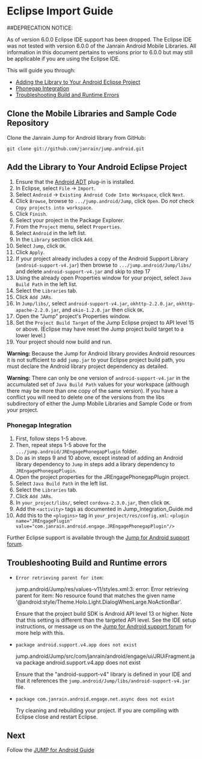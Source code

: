 # Eclipse Import Guide

##DEPRECATION NOTICE:  

As of version 6.0.0 Eclipse IDE support has been dropped.  The Eclipse IDE was not tested with version 6.0.0 of the Janrain Android Mobile Libraries.  All information in this document pertains to versions prior to 6.0.0 but may still be applicable if you are using the Eclipse IDE.

This will guide you through:

* [Adding the Library to Your Android Eclipse Project](#add-the-library-to-your-android-eclipse-project)
* [Phonegap Integration](#phonegap-integration)
* [Troubleshooting Build and Runtime Errors](#troubleshooting-build-and-runtime-errors)

## Clone the Mobile Libraries and Sample Code Repository

Clone the Janrain Jump for Android library from GitHub:

    git clone git://github.com/janrain/jump.android.git

## Add the Library to Your Android Eclipse Project

1. Ensure that the [Android ADT](http://developer.android.com/sdk/eclipse-adt.html#installing) plug-in is
   installed.
2. In Eclipse, select `File` -> `Import`.
3. Select `Android` -> `Existing Android Code Into Workspace`, click `Next`.
4. Click `Browse`, browse to `.../jump.android/Jump`, click `Open`.
   Do *not* check `Copy projects into workspace`.
5. Click `Finish`.
6. Select your project in the Package Explorer.
7. From the `Project` menu, select `Properties`.
8. Select `Android` in the left list.
9. In the `Library` section click `Add`.
10. Select `Jump`, click `OK`.
11. Click `Apply`.
12. If your project already includes a copy of the Android Support Library (`android-support-v4.jar`)
    then browse to `.../jump.android/Jump/libs/` and delete `android-support-v4.jar` and skip to step 17
13. Using the already open Properties window for your project, select `Java Build Path` in the left list.
14. Select the `Libraries` tab.
15. Click `Add JARs`.
16. In `Jump/libs/`, select `android-support-v4.jar`, `okhttp-2.2.0.jar`, `okhttp-apache-2.2.0.jar`,
    and `okio-1.2.0.jar` then click `OK`.
17. Open the "Jump" project's Properties window.
17. Set the `Project Build Target` of the Jump Eclipse project to API level 15 or above. (Eclipse may have
    reset the Jump project build target to a lower level.)
18. Your project should now build and run.

**Warning:** Because the Jump for Android library provides Android resources it is not sufficient to add
`jump.jar` to your Eclipse project build path, you must declare the Android library project dependency
as detailed.

**Warning:** There can only be one version of `android-support-v4.jar` in the accumulated set of `Java Build
Path` values for your workspace (although there may be more than one copy of the same version). If you have
a conflict you will need to delete one of the versions from the libs subdirectory of either the Jump Mobile Libraries and Sample Code or
from your project.

### Phonegap Integration

1.  First, follow steps 1-5 above.
2.  Then, repeat steps 1-5 above for the `.../jump.android/JREngagePhonegapPlugin` folder.
3.  Do as in steps 9 and 10 above, except instead of adding an Android library dependency to `Jump` in steps
    add a library dependency to `JREngagePhonegapPlugin`.
4.  Open the project properties for the JREngagePhonegapPlugin project.
5.  Select `Java Build Path` in the left list.
6.  Select the `Libraries` tab.
7.  Click `Add JARs`.
8.  In `your_project/libs/`, select `cordova-2.3.0.jar`, then click `OK`.
9.  Add the `<activity>` tags as documented in Jump_Integration_Guide.md
10. Add this to the `<plugins>` tag in `your_project/res/config.xml`:
    `<plugin name="JREngagePlugin" value="com.janrain.android.engage.JREngagePhonegapPlugin"/>`

Further Eclipse support is available through the
[Jump for Android support forum](https://support.janrain.com/forums/20122381-android-library-q-a).

## Troubleshooting Build and Runtime errors

* `Error retrieving parent for item`:

    jump.android/Jump/res/values-v11/styles.xml:3: error: Error retrieving parent for item: No
    resource found that matches the given name '@android:style/Theme.Holo.Light.DialogWhenLarge.NoActionBar'.

   Ensure that the project build SDK is Android API level 13 or higher. Note that this setting is different
   than the targeted API level. See the IDE setup instructions, or message us on the
   [Jump for Android support forum](https://support.janrain.com/forums/20122381-android-library-q-a) for
   more help with this.

* `package android.support.v4.app does not exist`

    jump.android/Jump/src/com/janrain/android/engage/ui/JRUiFragment.java
    package android.support.v4.app does not exist

   Ensure that the "android-support-v4" library is defined in your IDE and that it references the
   `jump.android/Jump/libs/android-support-v4.jar` file.

* `package com.janrain.android.engage.net.async does not exist`

  Try cleaning and rebuilding your project. If you are compiling with Eclipse close and restart Eclipse.

## Next

Follow the [JUMP for Android Guide](Jump_Integration_Guide.md)
